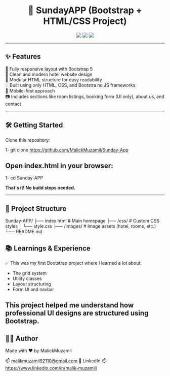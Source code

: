 <h1 align="center">🏨 SundayAPP (Bootstrap + HTML/CSS Project)</h1>

<p align="center">
  <img src="https://img.shields.io/badge/Built%20With-Bootstrap%20%2B%20HTML%2FCSS-purple?style=for-the-badge" />
  <img src="https://img.shields.io/badge/Responsive-Yes-brightgreen?style=for-the-badge" />
  <img src="https://img.shields.io/badge/Functionality-UI%20Only-lightgrey?style=for-the-badge" />
</p>

---

## ✨ Features

🔹 Fully responsive layout with Bootstrap 5  
🎯 Clean and modern hotel website design  
🧩 Modular HTML structure for easy readability  
💡 Built using only HTML, CSS, and Bootstra no JS frameworks  
📱 Mobile-first approach  
📷 Includes sections like room listings, booking form (UI only), about us, and contact

---

## 🛠️ Getting Started

Clone this repository:

1- git clone https://github.com/MalickMuzamil/Sunday-App

## Open index.html in your browser:
1- cd Sunday-APP

**That's it! No build steps needed.**


---


## 📁 Project Structure
 Sunday-APP/
 ├── index.html           # Main homepage
 ├── /css/                # Custom CSS styles
 │   └── style.css
 ├── /images/             # Image assets (hotel, rooms, etc.)
 └── README.md


## 📚 Learnings & Experience
✅ This was my first Bootstrap project where I learned a lot about:
- The grid system
- Utility classes
- Layout structuring
- Form UI and navbar

## This project helped me understand how professional UI designs are structured using Bootstrap.

## 🧑‍💻 Author

Made with ❤️ by MalickMuzamil

📫 malikmuzamil92110@gmail.com
🔗 LinkedIn 📫 https://www.linkedin.com/in/malik-muzamil/
